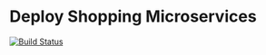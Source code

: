 # Deploy Shopping Microservices

[![Build Status](https://dev.azure.com/sandeephinge22/shopping/_apis/build/status/shoppingclient-pipeline?branchName=main)](https://dev.azure.com/sandeephinge22/shopping/_build/latest?definitionId=10&branchName=main)
